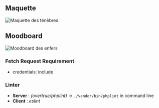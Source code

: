 ## Maquette

![Maquette des ténèbres](./cat.png)

## Moodboard

![Moodboard des enfers](./moodBoard.png)

### Fetch Request Requirement

- credentials: include

### Linter 

 - **Server** : *(overtrue/phplint)* -> ```./vendor/bin/phplint``` in command line
 - **Client** : *eslint*